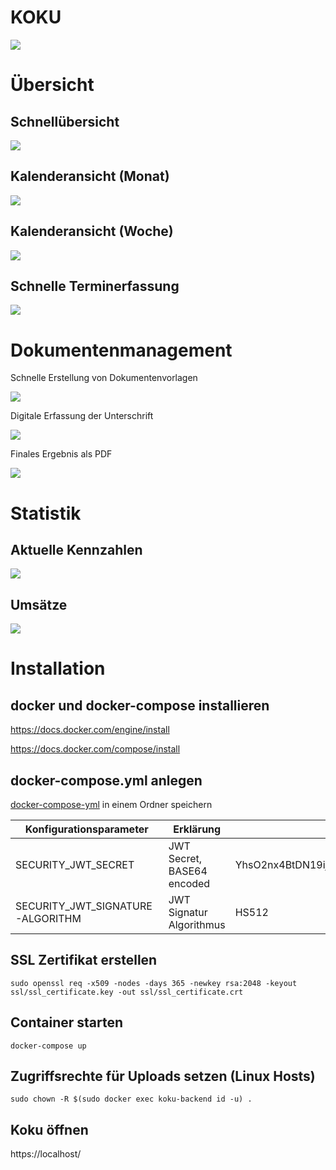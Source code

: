 # KOKU

![](https://github.com/domschmidt/koku/blob/master/assets/koku_logo.svg?raw=true)

# Übersicht

## Schnellübersicht

![](assets/schedule/welcome.png?raw=true)

## Kalenderansicht (Monat)

![](assets/schedule/calendar_monthly.png?raw=true)

## Kalenderansicht (Woche)

![](assets/schedule/calendar_weekly.png?raw=true)

## Schnelle Terminerfassung

![](assets/schedule/customer_appointment.gif?raw=true)

# Dokumentenmanagement

Schnelle Erstellung von Dokumentenvorlagen

![](assets/document/document_create.gif?raw=true)

Digitale Erfassung der Unterschrift

![](assets/document/document_fill.gif?raw=true)

Finales Ergebnis als PDF

![](assets/document/document_example.png?raw=true)

# Statistik

## Aktuelle Kennzahlen

![](assets/statistics/dashboard.png?raw=true)

## Umsätze

![](assets/statistics/revenues.png?raw=true)

# Installation

## docker und docker-compose installieren

https://docs.docker.com/engine/install

https://docs.docker.com/compose/install

## docker-compose.yml anlegen

[docker-compose-yml](docker-compose.yml?raw=true) in einem Ordner speichern

Konfigurationsparameter | Erklärung | Beispiel
--- | --- | ---
SECURITY_JWT_SECRET | JWT Secret, BASE64 encoded | YhsO2nx4BtDN19ij42eB8YHZyYxYngfk4vAg8R8ziVswcEVcofhpiy2SD2Ingzi00VWxT5P6NE2mzdNkHVfaOg==
SECURITY_JWT_SIGNATURE-ALGORITHM | JWT Signatur Algorithmus | HS512

## SSL Zertifikat erstellen

```
sudo openssl req -x509 -nodes -days 365 -newkey rsa:2048 -keyout ssl/ssl_certificate.key -out ssl/ssl_certificate.crt  
```

## Container starten

```
docker-compose up
```

## Zugriffsrechte für Uploads setzen (Linux Hosts)

```
sudo chown -R $(sudo docker exec koku-backend id -u) .
```

## Koku öffnen

https://localhost/
